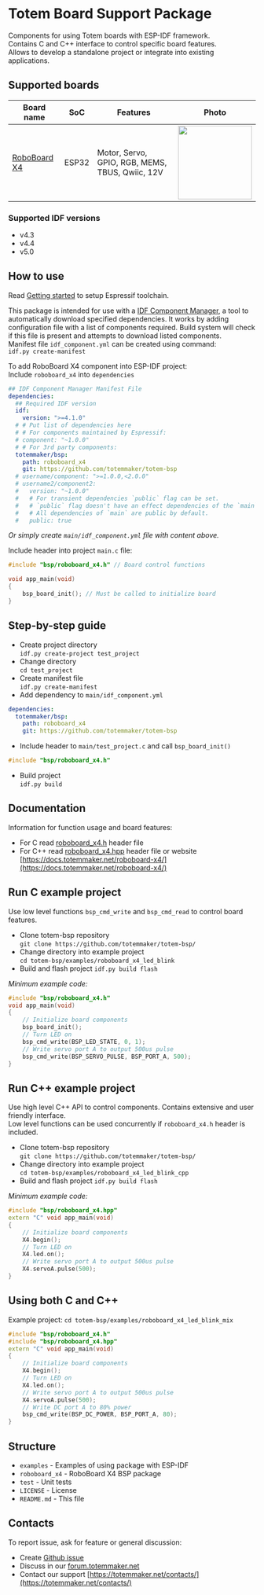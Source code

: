# Totem Board Support Package

Components for using Totem boards with ESP-IDF framework.  
Contains C and C++ interface to control specific board features.  
Allows to develop a standalone project or integrate into existing applications.

## Supported boards
| Board name | SoC | Features | Photo |
| --- | --- | --- | --- |
| [RoboBoard X4](roboboard_x4) | ESP32 | Motor, Servo, GPIO, RGB, MEMS, TBUS, Qwiic, 12V | <a href="https://totemmaker.net/product/roboboard-x4-power-adapter-battery/"><img src="https://docs.totemmaker.net/assets/images/photo/roboboard-x4-v1.1-photo.jpg" width="150"></a> |

### Supported IDF versions

* v4.3
* v4.4
* v5.0

## How to use

Read [Getting started](https://docs.espressif.com/projects/esp-idf/en/latest/esp32/get-started/index.html) to setup Espressif toolchain.

This package is intended for use with a [IDF Component Manager](https://docs.espressif.com/projects/esp-idf/en/latest/esp32/api-guides/tools/idf-component-manager.html), a tool to automatically download specified dependencies. It works by adding configuration file with a list of components required. Build system will check if this file is present and attempts to download listed components.  
Manifest file `idf_component.yml` can be created using command:  
`idf.py create-manifest`  

To add RoboBoard X4 component into ESP-IDF project:  
Include `roboboard_x4` into `dependencies`  
```yml
## IDF Component Manager Manifest File
dependencies:
  ## Required IDF version
  idf:
    version: ">=4.1.0"
  # # Put list of dependencies here
  # # For components maintained by Espressif:
  # component: "~1.0.0"
  # # For 3rd party components:
  totemmaker/bsp:
    path: roboboard_x4
    git: https://github.com/totemmaker/totem-bsp
  # username/component: ">=1.0.0,<2.0.0"
  # username2/component2:
  #   version: "~1.0.0"
  #   # For transient dependencies `public` flag can be set.
  #   # `public` flag doesn't have an effect dependencies of the `main` component.
  #   # All dependencies of `main` are public by default.
  #   public: true
```
_Or simply create `main/idf_component.yml` file with content above._

Include header into project `main.c` file:  
```C
#include "bsp/roboboard_x4.h" // Board control functions

void app_main(void)
{
    bsp_board_init(); // Must be called to initialize board
}
```

## Step-by-step guide

* Create project directory  
`idf.py create-project test_project`  
* Change directory  
`cd test_project`
* Create manifest file  
`idf.py create-manifest`  
* Add dependency to `main/idf_component.yml`  
```yml
dependencies:
  totemmaker/bsp:
    path: roboboard_x4
    git: https://github.com/totemmaker/totem-bsp
```   
* Include header to `main/test_project.c` and call `bsp_board_init()`  
```C
#include "bsp/roboboard_x4.h"
```
* Build project  
`idf.py build`

## Documentation

Information for function usage and board features:

* For C read [roboboard_x4.h](https://github.com/totemmaker/totem-bsp/blob/master/roboboard_x4/include/bsp/roboboard_x4.h) header file
* For C++ read [roboboard_x4.hpp](https://github.com/totemmaker/totem-bsp/blob/master/roboboard_x4/include/bsp/roboboard_x4.hpp) header file or website [https://docs.totemmaker.net/roboboard-x4/](https://docs.totemmaker.net/roboboard-x4/)

## Run C example project

Use low level functions `bsp_cmd_write` and `bsp_cmd_read` to control board features.

* Clone totem-bsp repository  
`git clone https://github.com/totemmaker/totem-bsp/`  
* Change directory into example project  
`cd totem-bsp/examples/roboboard_x4_led_blink`  
* Build and flash project
`idf.py build flash`  

_Minimum example code:_
```cpp
#include "bsp/roboboard_x4.h"
void app_main(void)
{
    // Initialize board components
    bsp_board_init();
    // Turn LED on
    bsp_cmd_write(BSP_LED_STATE, 0, 1);
    // Write servo port A to output 500us pulse
    bsp_cmd_write(BSP_SERVO_PULSE, BSP_PORT_A, 500);
}
```

## Run C++ example project

Use high level C++ API to control components. Contains extensive and user friendly interface.  
Low level functions can be used concurrently if `roboboard_x4.h` header is included.

* Clone totem-bsp repository  
`git clone https://github.com/totemmaker/totem-bsp/`  
* Change directory into example project  
`cd totem-bsp/examples/roboboard_x4_led_blink_cpp`  
* Build and flash project
`idf.py build flash`  

_Minimum example code:_
```cpp
#include "bsp/roboboard_x4.hpp"
extern "C" void app_main(void)
{
    // Initialize board components
    X4.begin();
    // Turn LED on
    X4.led.on();
    // Write servo port A to output 500us pulse
    X4.servoA.pulse(500);
}
```

## Using both C and C++

Example project: `cd totem-bsp/examples/roboboard_x4_led_blink_mix`
```cpp
#include "bsp/roboboard_x4.h"
#include "bsp/roboboard_x4.hpp"
extern "C" void app_main(void)
{
    // Initialize board components
    X4.begin();
    // Turn LED on
    X4.led.on();
    // Write servo port A to output 500us pulse
    X4.servoA.pulse(500);
    // Write DC port A to 80% power
    bsp_cmd_write(BSP_DC_POWER, BSP_PORT_A, 80);
}
```

## Structure

* `examples` - Examples of using package with ESP-IDF
* `roboboard_x4` - RoboBoard X4 BSP package
* `test` - Unit tests
* `LICENSE` - License
* `README.md` - This file


## Contacts

To report issue, ask for feature or general discussion:

* Create [Github issue](https://github.com/totemmaker/totem-bsp/issues/new)
* Discuss in our [forum.totemmaker.net](https://forum.totemmaker.net)
* Contact our support [https://totemmaker.net/contacts/](https://totemmaker.net/contacts/)
